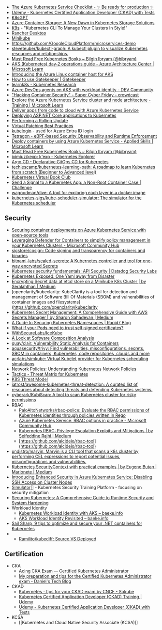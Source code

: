 - [The Azure Kubernetes Service Checklist - ✨ Be ready for production ✨](https://www.the-aks-checklist.com/#section-resource-management)
- [Udemy - Kubernetes Certified Application Developer (CKAD) with Tests](https://www.udemy.com/course/certified-kubernetes-application-developer/)
- [K8sGPT](https://k8sgpt.ai/)
- [Azure Container Storage: A New Dawn in Kubernetes Storage Solutions](https://medium.com/microsoftazure/azure-container-storage-a-new-dawn-in-kubernetes-storage-solutions-5a8f4618dc73)
- [K9s](https://k9scli.io/) - "Kubernetes CLI To Manage Your Clusters In Style!"
- [Rancher Desktop](https://rancherdesktop.io/)
- [Minikube](https://minikube.sigs.k8s.io/docs/)
- https://github.com/GoogleCloudPlatform/microservices-demo
- [steveteuber/kubectl-graph: A kubectl plugin to visualize Kubernetes resources and relationships.](https://github.com/steveteuber/kubectl-graph)
- [Must Read Free Kubernetes Books ~ Bilgin Ibryam (@bibryam)](https://www.ofbizian.com/2020/09/must-read-free-kubernetes-books.html)
- [AKS (Kubernetes) day-2 operations guide - Azure Architecture Center | Microsoft Learn](https://learn.microsoft.com/en-us/azure/architecture/operator-guides/aks/day-2-operations-guide)
- [Introducing the Azure Linux container host for AKS](https://techcommunity.microsoft.com/t5/azure-infrastructure-blog/introducing-the-azure-linux-container-host-for-aks/ba-p/3824101)
- [How to use Gatekeeper | Gatekeeper](https://open-policy-agent.github.io/gatekeeper/website/docs/howto/)
- [learnk8s - Kubernetes Research](https://learnk8s.io/research)
- [Azure DevOps agents on AKS with workload identity - DEV Community](https://dev.to/oskarm93/azure-devops-agents-on-aks-with-workload-identity-113o)
- ["Hacking Container Security" - Super Cyber Friday - crowdcast](https://www.crowdcast.io/c/hacking-container-security)
- [Explore the Azure Kubernetes Service cluster and node architecture - Training | Microsoft Learn](https://learn.microsoft.com/en-gb/training/modules/configure-azure-kubernetes-service/3-kubernetes-clusters)
- [Deliver apps from code to cloud with Azure Kubernetes Service](https://build.microsoft.com/en-US/sessions/64b2f97f-bde6-4d86-aa26-587c60863886?source=sessions)
- [Deploying ASP.NET Core applications to Kubernetes](https://andrewlock.net/series/deploying-asp-net-core-applications-to-kubernetes/)
- [Performing a Rolling Update](https://kubernetes.io/docs/tutorials/kubernetes-basics/update/update-intro/)
- [Virtual Patching Best Practices](https://owasp.org/www-community/Virtual_Patching_Best_Practices)
- [kubelogin](https://github.com/Azure/kubelogin) - used for Azure Entra ID login
- [Tetragon - eBPF-based Security Observability and Runtime Enforcement](https://tetragon.io/)
- [Deploy containers by using Azure Kubernetes Service - Applied Skills | Microsoft Learn](https://learn.microsoft.com/en-us/credentials/applied-skills/deploy-containers-by-using-azure-kubernetes-service/)
- [Must Read Free Kubernetes Books ~ Bilgin Ibryam (@bibryam)](https://www.ofbizian.com/2020/09/must-read-free-kubernetes-books.html)
- [iximiuz/kexp: k'exp - Kubernetes Explorer](https://github.com/iximiuz/kexp)
- [Argo CD - Declarative GitOps CD for Kubernetes](https://argo-cd.readthedocs.io/en/stable/)
- [techiescamp/kubernetes-learning-path: A roadmap to learn Kubernetes from scratch (Beginner to Advanced level)](https://github.com/techiescamp/kubernetes-learning-path)
- [Kubernetes Virtual Book Club](https://community.cncf.io/kubernetes-virtual-book-club/)
- [Send a Signal to a Kubernetes App: a Non-Root Container Case | Challenge](https://www.instapaper.com/read/1664683425)
- [wagoodman/dive: A tool for exploring each layer in a docker image](https://github.com/wagoodman/dive)
- [kubernetes-sigs/kube-scheduler-simulator: The simulator for the Kubernetes scheduler](https://github.com/kubernetes-sigs/kube-scheduler-simulator)
## Security

 - [Securing container deployments on Azure Kubernetes Service with open-source tools](https://build.microsoft.com/en-US/sessions/0301c5a0-34cb-4a5b-ac0f-164b2d4191fa?source=sessions)
- [Leveraging Defender for Containers to simplify policy management in your Kubernetes Clusters - Microsoft Community Hub](https://techcommunity.microsoft.com/t5/microsoft-defender-for-cloud/leveraging-defender-for-containers-to-simplify-policy-management/ba-p/3755757)
- [sigstore/cosign: Code signing and transparency for containers and binaries](https://github.com/sigstore/cosign)
- [bitnami-labs/sealed-secrets: A Kubernetes controller and tool for one-way encrypted Secrets](https://github.com/bitnami-labs/sealed-secrets)
- [Kubernetes security fundamentals: API Security | Datadog Security Labs](https://securitylabs.datadoghq.com/articles/kubernetes-security-fundamentals-part-2/)
- [Kubernetes Exposed: One Yaml away from Disaster](https://blog.aquasec.com/kubernetes-exposed-one-yaml-away-from-disaster)
- [Encrypting Secret data at etcd store on a Minikube K8s Cluster | by Seralahthan | Medium](https://techexpertise.medium.com/encrypting-the-secret-data-at-etcd-store-on-a-minikube-k8s-cluster-2338c68263a5)
- [openclarity/kubeclarity: KubeClarity is a tool for detection and management of Software Bill Of Materials (SBOM) and vulnerabilities of container images and filesystems](https://github.com/openclarity/kubeclarity
- [Kubernetes Secret Management: A Comprehensive Guide with AWS Secrets Manager | by Sharon Sahadevan | Medium](https://sharonsahadevan.medium.com/kubernetes-secret-management-a-comprehensive-guide-with-aws-secrets-manager-bdebbd70d7b1)
- [A Guide to Securing Kubernetes Namespaces | Rapid7 Blog](https://www.rapid7.com/blog/post/2021/04/08/kubernetes-namespaces-are-not-as-secure-as-you-think/)
- [What if your Pods need to trust self-signed certificates?](https://blog.alexellis.io/what-if-your-pods-need-to-trust-self-signed-certificates/)
- [WithSecureLabs/IceKube](https://github.com/WithSecureLabs/IceKube)
- [A Look at Software Composition Analysis](https://blog.doyensec.com/2024/03/14/supplychain.html)
- [quay/clair: Vulnerability Static Analysis for Containers](https://github.com/quay/clair)
- [aquasecurity/trivy: Find vulnerabilities, misconfigurations, secrets, SBOM in containers, Kubernetes, code repositories, clouds and more](https://github.com/aquasecurity/trivy)
- [acrlabs/simkube: Virtual Kubelet provider for Kubernetes scheduling simulations](https://github.com/acrlabs/simkube?utm_source=thenewstack&utm_medium=website&utm_content=inline-mention&utm_campaign=platform)
- [Network Policies: Understanding Kubernetes Network Policies](https://blog.slycreator.com/network-policies-understanding-kubernetes-network-policies)
- [Tactics - Threat Matrix for Kubernetes](https://microsoft.github.io/Threat-Matrix-for-Kubernetes/)
- [K8S Threat Model](https://cloudsecdocs.com/containers/theory/threats/k8s_threat_model/)
- [jatrost/awesome-kubernetes-threat-detection: A curated list of resources about detecting threats and defending Kubernetes systems.](https://github.com/jatrost/awesome-kubernetes-threat-detection)
- [cyberark/KubiScan: A tool to scan Kubernetes cluster for risky permissions](https://github.com/cyberark/KubiScan)
- RBAC
	- [PaloAltoNetworks/rbac-police: Evaluate the RBAC permissions of Kubernetes identities through policies written in Rego](https://github.com/PaloAltoNetworks/rbac-police)
	- [Azure Kubernetes Service: RBAC options in practice - Microsoft Community Hub](https://techcommunity.microsoft.com/t5/fasttrack-for-azure/azure-kubernetes-service-rbac-options-in-practice/ba-p/3684275)
	- [Kubernetes RBAC: Privilege Escalation Exploits and Mitigations | by Seifeddine Rajhi | Medium](https://medium.com/@seifeddinerajhi/kubernetes-rbac-privilege-escalation-exploits-and-mitigations-26c07629eeab)
	- [https://github.com/alcideio/rbac-tool](https://github.com/alcideio/rbac-tool)
- [undistro/marvin: Marvin is a CLI tool that scans a k8s cluster by performing CEL expressions to report potential issues, misconfigurations and vulnerabilities.](https://github.com/undistro/marvin)
- [Kubernetes SecurityContext with practical examples | by Eugene Butan | Marionete | Medium](https://medium.com/marionete/kubernetes-securitycontext-with-practical-examples-67d890558d11)
- [Introducing Enhanced Security in Azure Kubernetes Service: Disabling SSH Access on Cluster Nodes](https://pixelrobots.co.uk/2024/02/introducing-enhanced-security-in-azure-kubernetes-service-disabling-ssh-access-on-cluster-nodes/)
- [Simulator](https://github.com/controlplaneio/simulator)[] - Kubernetes Security Training Platform - focusing on security mitigation
- [Securing Kubernetes: A Comprehensive Guide to Runtime Security and System Hardening](https://www.instapaper.com/read/1667363945)
- Workload Identity
	- [Kubernetes Workload Identity with AKS – baeke.info](https://blog.baeke.info/2022/01/31/kubernetes-workload-identity-with-aks/)
	- [AKS Workload Identity Revisited – baeke.info](https://blog.baeke.info/2022/11/24/aks-workload-identity-revisited/)
- [Sail Sharp, 9 tips to optimize and secure your .NET containers for Kubernetes](https://medium.com/google-cloud/sail-sharp-8-tips-to-optimize-and-secure-your-net-containers-for-kubernetes-c68ba253844a)
- - [Ramilito/kubediff: Source VS Deployed](https://github.com/Ramilito/kubediff)
## Certification

- CKA
	- [Acing CKA Exam — Certified Kubernetes Administrator](https://kanger.dev/cka-exam-certified-kubernetes-administrator/)
	- [My preparation and tips for the Certified Kubernetes Administrator exam - Daniel's Tech Blog](https://www.danielstechblog.io/my-preparation-and-tips-for-the-certified-kubernetes-administrator-exam/)
- CKAD
	- [Kubernetes - tips for your CKAD exam by CNCF - Sokube](https://www.sokube.io/blog/kubernetes-tips-for-your-ckad-exam-by-cncf)
	- [Kubernetes Certified Application Developer (CKAD) Training | Udemy](https://www.udemy.com/course/certified-kubernetes-application-developer/)
	- [Udemy - Kubernetes Certified Application Developer (CKAD) with Tests](https://www.udemy.com/course/certified-kubernetes-application-developer/)
- KCSA
	- [[Kubernetes and Cloud Native Security Associate (KCSA)]]